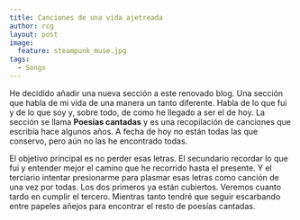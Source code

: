 ```yaml
---
title: Canciones de una vida ajetreada
author: rcg
layout: post
image:
  feature: steampunk_muse.jpg
tags:
  - Songs
---
```


He decidido añadir una nueva sección a este renovado blog. Una sección que
habla de mi vida de una manera un tanto diferente. Habla de lo que fui y de lo
que soy y, sobre todo, de como he llegado a ser el de hoy. La sección se llama
**Poesías cantadas** y es una recopilación de canciones que escribía
hace algunos años. A fecha de hoy no están todas las que conservo, pero aún no
las he encontrado todas.

El objetivo principal es no perder esas letras. El secundario recordar lo que
fui y entender mejor el camino que he recorrido hasta el presente. Y el
terciario intentar presionarme para plasmar esas letras como canción de una vez
por todas. Los dos primeros ya están cubiertos. Veremos cuanto tardo en cumplir
el tercero. Mientras tanto tendré que seguir escarbando entre papeles añejos
para encontrar el resto de poesías cantadas.
